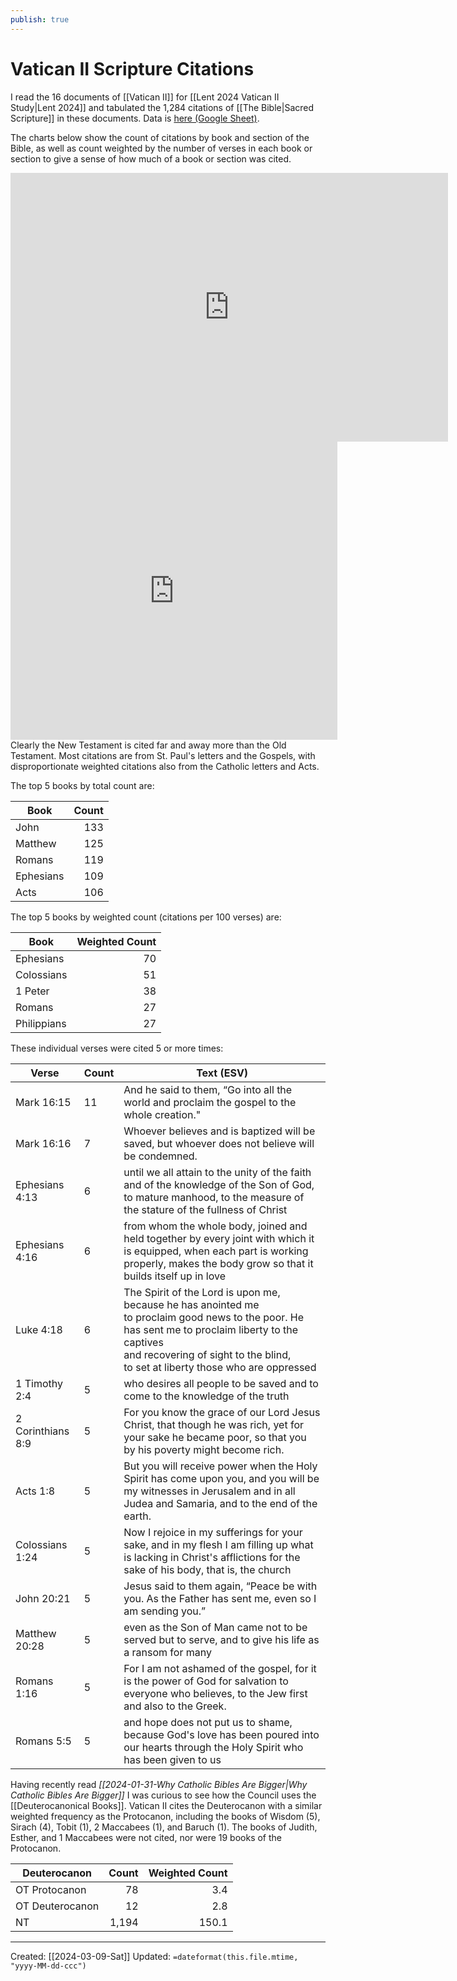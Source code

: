 ```yaml
---
publish: true
---
```


# Vatican II Scripture Citations

I read the 16 documents of [[Vatican II]] for [[Lent 2024 Vatican II Study|Lent 2024]] and tabulated the 1,284 citations of [[The Bible|Sacred Scripture]] in these documents. Data is [here (Google Sheet)](https://docs.google.com/spreadsheets/d/1jla1eP9ic805hX245RMtBLCCjYtXg1msVxPYsxDuDrc/edit#gid=1913914489&range=A1).

The charts below show the count of citations by book and section of the Bible, as well as count weighted by the number of verses in each book or section to give a sense of how much of a book or section was cited. 
<iframe width="700" height="430" seamless frameborder="0" scrolling="no" src="https://docs.google.com/spreadsheets/d/e/2PACX-1vR1CqyqZYE13STOpjvgOytKlXetMuncpyIbbFi42IEPkBRIOXupnRR0z1QSo8G9JJ9QwsstYftldOn8/pubchart?oid=777117564&amp;format=interactive"></iframe>

<iframe width="523" height="477" seamless frameborder="0" scrolling="no" src="https://docs.google.com/spreadsheets/d/e/2PACX-1vR1CqyqZYE13STOpjvgOytKlXetMuncpyIbbFi42IEPkBRIOXupnRR0z1QSo8G9JJ9QwsstYftldOn8/pubchart?oid=1849385519&amp;format=interactive"></iframe>
Clearly the New Testament is cited far and away more than the Old Testament. Most citations are from St. Paul's letters and the Gospels, with disproportionate weighted citations also from the Catholic letters and Acts. 

The top 5 books by total count are:

| Book      | Count |
|-----------|-------:|
| John      | 133   |
| Matthew   | 125   |
| Romans    | 119   |
| Ephesians | 109   |
| Acts      | 106   |


The top 5 books by weighted count (citations per 100 verses) are:

| Book        | Weighted Count |
|-------------|----------------:|
| Ephesians   | 70             |
| Colossians  | 51             |
| 1 Peter     | 38             |
| Romans      | 27             |
| Philippians | 27             |

These individual verses were cited 5 or more times:

|Verse |Count|Text (ESV)|
|---|---|---|
|Mark 16:15|11|And he said to them, “Go into all the world and proclaim the gospel to the whole creation."|
|Mark 16:16|7|Whoever believes and is baptized will be saved, but whoever does not believe will be condemned.|
|Ephesians 4:13|6|until we all attain to the unity of the faith and of the knowledge of the Son of God, to mature manhood, to the measure of the stature of the fullness of Christ|
|Ephesians 4:16|6|from whom the whole body, joined and held together by every joint with which it is equipped, when each part is working properly, makes the body grow so that it builds itself up in love|
|Luke 4:18|6|The Spirit of the Lord is upon me,  <br>because he has anointed me  <br>to proclaim good news to the poor. He has sent me to proclaim liberty to the captives  <br>and recovering of sight to the blind,  <br>to set at liberty those who are oppressed|
|1 Timothy 2:4|5|who desires all people to be saved and to come to the knowledge of the truth|
|2 Corinthians 8:9|5|For you know the grace of our Lord Jesus Christ, that though he was rich, yet for your sake he became poor, so that you by his poverty might become rich.|
|Acts 1:8|5|But you will receive power when the Holy Spirit has come upon you, and you will be my witnesses in Jerusalem and in all Judea and Samaria, and to the end of the earth.|
|Colossians 1:24|5|Now I rejoice in my sufferings for your sake, and in my flesh I am filling up what is lacking in Christ's afflictions for the sake of his body, that is, the church|
|John 20:21|5|Jesus said to them again, “Peace be with you. As the Father has sent me, even so I am sending you.”|
|Matthew 20:28|5|even as the Son of Man came not to be served but to serve, and to give his life as a ransom for many|
|Romans 1:16|5|For I am not ashamed of the gospel, for it is the power of God for salvation to everyone who believes, to the Jew first and also to the Greek.|
|Romans 5:5|5|and hope does not put us to shame, because God's love has been poured into our hearts through the Holy Spirit who has been given to us|

Having recently read *[[2024-01-31-Why Catholic Bibles Are Bigger|Why Catholic Bibles Are Bigger]]* I was curious to see how the Council uses the [[Deuterocanonical Books]]. Vatican II cites the Deuterocanon with a similar weighted frequency as the Protocanon, including the books of Wisdom (5), Sirach (4), Tobit (1), 2 Maccabees (1), and Baruch (1). The books of Judith, Esther, and 1 Maccabees were not cited, nor were 19 books of the Protocanon.

| Deuterocanon    | Count | Weighted Count |
|-----------------|-------:|----------------:|
| OT Protocanon   | 78    |            3.4 |
| OT Deuterocanon | 12    |            2.8 |
| NT              | 1,194 |          150.1 |


---
Created: [[2024-03-09-Sat]]
Updated: `=dateformat(this.file.mtime, "yyyy-MM-dd-ccc")`
